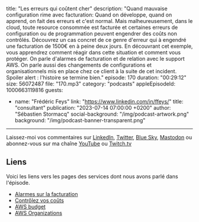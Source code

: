 title: "Les erreurs qui coûtent cher"
description: "Quand mauvaise configuration rime avec facturation: Quand on développe, quand on apprend, on fait des erreurs et c'est normal. Mais malheureusement, dans le cloud, toute resource consommée est facturée et certaines erreurs de configuration ou de programmation peuvent engendrer des coûts non contrôlés.  Découvrez un cas concret de ce genre d'erreur qui à engendré une facturation de 1500€ en à peine deux jours. En découvrant cet exemple, vous apprendrez comment réagir dans cette situation et comment vous protéger. On parle d'alarmes de facturation et de relation avec le support AWS. On parle aussi des changements de configurations et organisationnels mis en place chez ce client à la suite de cet incident. Spoiler alert : l'histoire se termine bien."
episode: 170
duration: "00:29:12"
size: 56072487
file: "170.mp3"
category: "podcasts"
appleEpisodeId: 1000663119816
guests:
  - name: "Frédéric Feys"
    link: "https://www.linkedin.com/in/ffeys/"
    title: "consultant"
publication: "2023-07-14 07:00:00 +0200"
author: "Sébastien Stormacq"
social-background: "/img/podcast-artwork.png"
background: "/img/podcast-banner-transparent.png"
---

Laissez-moi vos commentaires sur [LinkedIn](https://www.linkedin.com/in/sebastienstormacq/), [Twitter](https://twitter.com/sebsto), [Blue Sky](https://bsky.app/profile/sebsto.bsky.social), [Mastodon](https://awscommunity.social/@sebsto) ou abonnez-vous sur ma chaîne [YouTube](https://www.youtube.com/sebsto) ou [Twitch.tv](https://www.twitch.tv/sebAWS)

## Liens

Voici les liens vers les pages des services dont nous avons parlé dans l'épisode.

- [Alarmes sur la facturation](https://docs.aws.amazon.com/fr_fr/AmazonCloudWatch/latest/monitoring/monitor_estimated_charges_with_cloudwatch.html)
- [Contrôlez vos coûts](https://aws.amazon.com/getting-started/hands-on/control-your-costs-free-tier-budgets/)
- [AWS budget](https://us-east-1.console.aws.amazon.com/billing/home#/)
- [AWS Organizations](https://docs.aws.amazon.com/organizations/latest/userguide/orgs_introduction.html)

